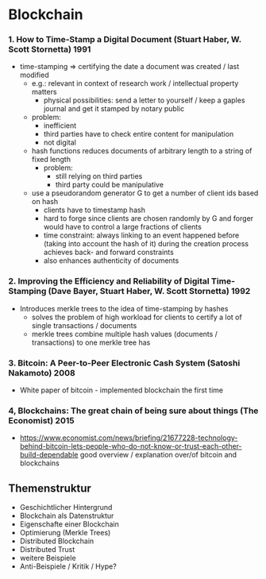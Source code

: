# Blockchain

### 1. How to Time-Stamp a Digital Document (Stuart Haber, W. Scott Stornetta) 1991

- time-stamping ⇒ certifying the date a document was created / last modified
  - e.g.: relevant in context of research work / intellectual property matters
    - physical possibilities: send a letter to yourself / keep a gaples journal and get it stamped by notary public
  - problem:
    - inefficient
    - third parties have to check entire content for manipulation
    - not digital
  - hash functions reduces documents of arbitrary length to a string of fixed length
    - problem:
      - still relying on third parties
      - third party could be manipulative
  - use a pseudorandom generator G to get a number of client ids based on hash
    - clients have to timestamp hash
    - hard to forge since clients are chosen randomly by G and forger would have to control a large fractions of clients
    - time constraint: always linking to an event happened before (taking into account the hash of it) during the creation process achieves back- and forward constraints
    - also enhances authenticity of documents

### 2. Improving the Efficiency and Reliability of Digital Time-Stamping (Dave Bayer, Stuart Haber, W. Scott Stornetta) 1992

- Introduces merkle trees to the idea of time-stamping by hashes
  - solves the problem of high workload for clients to certify a lot of single transactions / documents
  - merkle trees combine multiple hash values (documents / transactions) to one merkle tree has

### 3. Bitcoin: A Peer-to-Peer Electronic Cash System (Satoshi Nakamoto) 2008

- White paper of bitcoin - implemented blockchain the first time

### 4, Blockchains: The great chain of being sure about things (The Economist) 2015

- https://www.economist.com/news/briefing/21677228-technology-behind-bitcoin-lets-people-who-do-not-know-or-trust-each-other-build-dependable good overview / explanation over/of bitcoin and blockchains

## Themenstruktur

- Geschichtlicher Hintergrund
- Blockchain als Datenstruktur
- Eigenschafte einer Blockchain
- Optimierung (Merkle Trees)
- Distributed Blockchain
- Distributed Trust
- weitere Beispiele
- Anti-Beispiele / Kritik / Hype?